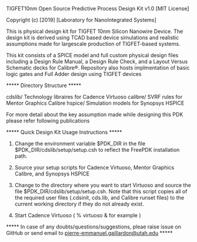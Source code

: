 TIGFET10nm Open Source Predictive Process Design Kit v1.0  [MIT License]

Copyright (c) [2019] [Laboratory for NanoIntegrated Systems]

This is physical design kit for TIGFET 10nm Silicon Nanowire Device. The design kit is derived using TCAD based device simulations and realistic assumptions made for largescale
production of TIGFET-based systems.


This kit consists of a SPICE model
and full custom physical design files including a Design Rule
Manual, a Design Rule Check, and a Layout Versus Schematic
decks for Calibre®. Repository also hosts implmentation of basic logic gates and Full Adder design using TIGFET devices

***** Directory Structure *****

cdslib/           Technology libraires for Cadence Virtuoso
calibre/          SVRF rules for Mentor Graphics Calibre
hspice/           Simulation models for Synopsys HSPICE

For more detail about the key assumption made while designing this PDK please refer following publications
<Yet to publish on IEEE>

***** Quick Design Kit Usage Instructions *****

  1) Change the environment variable $PDK_DIR in the file
     $PDK_DIR/cdslib/setup/setup.csh to reflect the FreePDK
     installation path.

  2) Source your setup scripts for Cadence Virtuoso, Mentor Graphics Calibre, and Synopsys HSPICE

  3) Change to the directory where you want to start Virtuoso and
     source the file $PDK_DIR/cdslib/setup/setup.csh.  Note that
     this script copies all of the required user files (.cdsinit,
     cds.lib, and Calibre runset files) to the current working directory
     if they do not already exist.

  4) Start Cadence Virtuoso ( % virtuoso &  for example )

***** In case of any doubts/questions/suggestions, pleae raise issue on GitHub or send email to pierre-emmanuel.gaillardon@utah.edu *****

